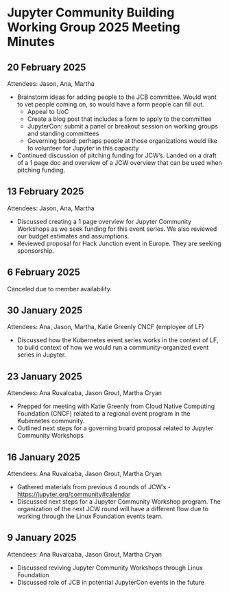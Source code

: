 # Jupyter Community Building Working Group 2025 Meeting Minutes

## 20 February 2025
Attendees: Jason, Ana, Martha
* Brainstorm ideas for adding people to the JCB committee. Would want to vet people coming on, so would have a form people can fill out.
  * Appeal to UoC
  * Create a blog post that includes a form to apply to the committee
  * JupyterCon: submit a panel or breakout session on working groups and standing committees
  * Governing board: perhaps people at those organizations would like to volunteer for Jupyter in this capacity
* Continued discussion of pitching funding for JCW’s. Landed on a draft of a 1 page doc and overview of a JCW overview that can be used when pitching funding.


## 13 February 2025
Attendees: Jason, Ana, Martha
* Discussed creating a 1 page overview for Jupyter Community Workshops as we seek funding for this event series. We also reviewed our budget estimates and assumptions.
* Reviewed proposal for Hack Junction event in Europe. They are seeking sponsorship.

## 6 February 2025
Canceled due to member availability. 

## 30 January 2025
Attendees: Ana, Jason, Martha, Katie Greenly CNCF (employee of LF)
* Discussed how the Kubernetes event series works in the context of LF, to build context of how we would run a community-organized event series in Jupyter.

## 23 January 2025
Attendees: Ana Ruvalcaba, Jason Grout, Martha Cryan
* Prepped for meeting with Katie Greenly from Cloud Native Computing Foundation (CNCF) related to a regional event program in the Kubernetes community. 
* Outlined next steps for a governing board proposal related to Jupyter Community Workshops

## 16 January 2025
Attendees: Ana Ruvalcaba, Jason Grout, Martha Cryan
* Gathered materials from previous 4 rounds of JCW’s - https://jupyter.org/community#calendar
* Discussed next steps for a Jupyter Community Workshop program. The organization of the next JCW round will have a different flow due to working through the Linux Foundation events team.

## 9 January 2025
Attendees: Ana Ruvalcaba, Jason Grout, Martha Cryan
* Discussed reviving Jupyter Community Workshops through Linux Foundation
* Discussed role of JCB in potential JupyterCon events in the future

